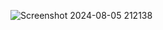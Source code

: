 ![Screenshot 2024-08-05 212138](https://github.com/user-attachments/assets/c910f0c3-cb34-4254-94f7-1c6df1f4654b)

